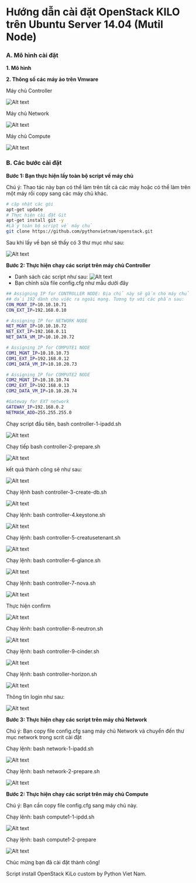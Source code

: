 # Hướng dẫn cài đặt OpenStack KILO trên Ubuntu Server 14.04 (Mutil Node)
### A. Mô hình cài đặt
<b>1. Mô hình</b>

<b>2. Thông số các máy ảo trên Vmware</b>

Máy chủ Controller

![Alt text](http://i.imgur.com/NPEAnKr.jpg)

Máy chủ Network

![Alt text](http://i.imgur.com/wfk5VNJ.jpg)

Máy chủ Compute

![Alt text](http://i.imgur.com/qQzMHDB.jpg)


### B. Các bước cài đặt
<b>Bước 1: Bạn thực hiện lấy toàn bộ script về máy chủ</b>

Chú ý: Thao tác này bạn có thể làm trên tất cả các máy hoặc có thể làm trên một máy rồi copy sang các máy chủ khác.

```sh
# cập nhật các gói
apt-get update
# Thực hiện cài đặt Git
apt-get install git -y
#Lấy toàn bộ script về máy chủ	
git clone https://github.com/pythonvietnam/openstack.git

```
Sau khi lấy về bạn sẽ thấy có 3 thư mục như sau:

![Alt text](http://i.imgur.com/3SV240A.jpg)

<b>Bước 2: Thực hiện chạy các script trên máy chủ Controller</b>

- Danh sách các script như sau:
![Alt text](http://i.imgur.com/ntoWF7S.jpg)
- Bạn chỉnh sửa file config.cfg như mẫu dưới đây

```sh
## Assigning IP for CONTROLLER NODE: Địa chỉ này sẽ gắn cho máy chủ Controller
## dải 192 dành cho việc ra ngoài mạng. Tương tự với các phần sau:
CON_MGNT_IP=10.10.10.71
CON_EXT_IP=192.168.0.10

# Assigning IP for NETWORK NODE
NET_MGNT_IP=10.10.10.72
NET_EXT_IP=192.168.0.11
NET_DATA_VM_IP=10.10.20.72

# Assigning IP for COMPUTE1 NODE
COM1_MGNT_IP=10.10.10.73
COM1_EXT_IP=192.168.0.12
COM1_DATA_VM_IP=10.10.20.73

# Assigning IP for COMPUTE2 NODE
COM2_MGNT_IP=10.10.10.74
COM2_EXT_IP=192.168.0.13
COM2_DATA_VM_IP=10.10.20.74

#Gateway for EXT network
GATEWAY_IP=192.168.0.2
NETMASK_ADD=255.255.255.0

```
Chạy script đầu tiên, bash controller-1-ipadd.sh

![Alt text](http://i.imgur.com/dJSFgRh.jpg)

Chạy tiếp bash controller-2-prepare.sh

![Alt text](http://i.imgur.com/5TDOmEk.jpg)

kết quả thành công sẽ như sau:

![Alt text](http://i.imgur.com/NT4wB0g.jpg)

Chạy lệnh bash controller-3-create-db.sh

![Alt text](http://i.imgur.com/4u1f19u.jpg)

Chạy lệnh:  bash controller-4.keystone.sh

![Alt text](http://i.imgur.com/fCOzw2r.jpg)

Chạy lệnh: bash controller-5-creatusetenant.sh

![Alt text](http://i.imgur.com/OhnBv5l.jpg)

Chạy lệnh: bash controller-6-glance.sh

![Alt text](http://i.imgur.com/HKc5iHv.jpg)

Chạy lệnh: bash controller-7-nova.sh

![Alt text](http://i.imgur.com/sWKVdnd.jpg)

Thực hiện confirm

![Alt text](http://i.imgur.com/YxgDKAK.jpg)

Chạy lênh: bash controller-8-neutron.sh

![Alt text](http://i.imgur.com/xPemi6T.jpg)

Chạy lệnh: bash controller-9-cinder.sh

![Alt text](http://i.imgur.com/sJZyDXw.jpg)

Chạy lệnh: bash controller-horizon.sh

![Alt text](http://i.imgur.com/75sWDsN.jpg)

Thông tin login như sau:

![Alt text](http://i.imgur.com/dF7FJgc.jpg)


<b>Bước 3: Thực hiện chạy các script trên máy chủ Network</b>

Chú ý: Bạn copy file config.cfg sang máy chủ Network và chuyển đến thư mục network trong scrit cài đặt

Chạy lệnh: bash network-1-ipadd.sh

![Alt text](http://i.imgur.com/mBEdiGh.jpg)

Chạy lệnh: bash network-2-prepare.sh

![Alt text](http://i.imgur.com/OQEIJwy.jpg)

<b>Bước 2: Thực hiện chạy các script trên máy chủ Compute</b>

Chú ý: Bạn cần copy file config.cfg sang máy chủ này.

Chạy lênh: bash compute1-1-ipdd.sh

![Alt text](http://i.imgur.com/6j5hqIb.jpg)

Chạy lệnh: bash compute1-2-prepare

![Alt text](http://i.imgur.com/dx9NdX6.jpg)

Chúc mừng bạn đã cài đặt thành công!


Script install OpenStack KiLo custom by Python Viet Nam. 
